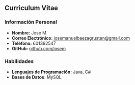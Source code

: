 ## Curriculum Vitae

### Información Personal
- **Nombre:** Jose M.
- **Correo Electrónico:** josemanuelbaezagrustan@gmail.com
- **Teléfono:** 601392547
- **GitHub:** [github.com/josem](https://github.com/josem)

### Habilidades
- **Lenguajes de Programación:** Java, C#
- **Bases de Datos:** MySQL


